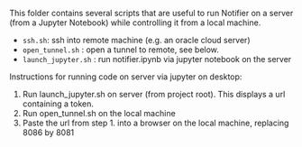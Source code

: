 This folder contains several scripts that are useful to run Notifier on a
server (from a Jupyter Notebook) while controlling it from a local machine. 

* `ssh.sh`:             ssh into remote machine (e.g. an oracle cloud server) 
* `open_tunnel.sh` :    open a tunnel to remote, see below. 
* `launch_jupyter.sh` : run notifier.ipynb via jupyter notebook on the server  

Instructions for running code on server via jupyter on desktop: 
1. Run launch_jupyter.sh on server (from project root). This displays a url containing a token.
1. Run open_tunnel.sh on the local machine
3. Paste the url from step 1. into a browser on the local machine, replacing 8086 by 8081
